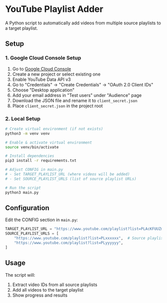 # YouTube Playlist Adder

A Python script to automatically add videos from multiple source playlists to a target playlist.

## Setup

### 1. Google Cloud Console Setup

1. Go to [Google Cloud Console](https://console.cloud.google.com/)
2. Create a new project or select existing one
3. Enable YouTube Data API v3
4. Go to "Credentials" → "Create Credentials" → "OAuth 2.0 Client IDs"
5. Choose "Desktop application"
6. Add your email address in "Test users" under "Audience" page
7. Download the JSON file and rename it to `client_secret.json`
8. Place `client_secret.json` in the project root

### 2. Local Setup

```bash
# Create virtual environment (if not exists)
python3 -m venv venv

# Enable & activate virtual environment
source venv/bin/activate

# Install dependencies
pip3 install -r requirements.txt

# Adjust CONFIG in main.py
# - Set TARGET_PLAYLIST_URL (where videos will be added)
# - Set SOURCE_PLAYLIST_URLS (list of source playlist URLs)

# Run the script
python3 main.py
```

## Configuration

Edit the CONFIG section in `main.py`:

```python
TARGET_PLAYLIST_URL = "https://www.youtube.com/playlist?list=PLAcKFUUZmOjvl0-ZDNRRGp_iSGtrQmDJL"  # Your target playlist
SOURCE_PLAYLIST_URLS = [
    "https://www.youtube.com/playlist?list=PLxxxxxx",  # Source playlists
    "https://www.youtube.com/playlist?list=PLyyyyyy",
]
```

## Usage

The script will:
1. Extract video IDs from all source playlists
2. Add all videos to the target playlist
3. Show progress and results
